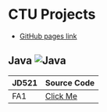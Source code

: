 # CTU Projects

- [GitHub pages link](https://brandon-klindt.github.io/CTU-Projects/)

## Java ![Java](https://img.shields.io/badge/JD521-Java-orange?style=for-the-badge&logo=java)

| JD521 | Source Code                                                  |
| ----- | ------------------------------------------------------------ |
| FA1   | [Click Me](https://github.com/brandon-klindt/CTU-Projects/blob/master/Java/JD521/src/com/bklindt/FormativeAssessmentOne.java) |



